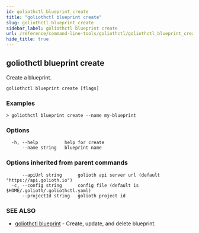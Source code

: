 ```yaml
---
id: goliothctl_blueprint_create
title: "goliothctl blueprint create"
slug: goliothctl_blueprint_create
sidebar_label: goliothctl blueprint create
url: /reference/command-line-tools/goliothctl/goliothctl_blueprint_create/
hide_title: true
---
```

## goliothctl blueprint create

Create a blueprint.

```
goliothctl blueprint create [flags]
```

### Examples

```
> goliothctl blueprint create --name my-blueprint
```

### Options

```
  -h, --help          help for create
      --name string   blueprint name
```

### Options inherited from parent commands

```
      --apiUrl string      golioth api server url (default "https://api.golioth.io")
  -c, --config string      config file (default is $HOME/.golioth/.goliothctl.yaml)
      --projectId string   golioth project id
```

### SEE ALSO

* [goliothctl blueprint](/reference/command-line-tools/goliothctl/goliothctl_blueprint/)	 - Create, update, and delete blueprint.

